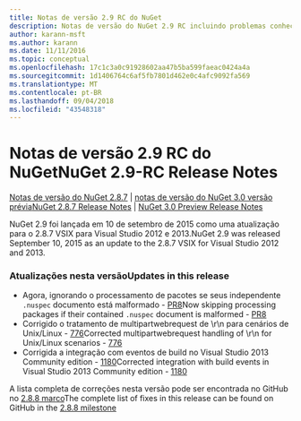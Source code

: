 ```yaml
---
title: Notas de versão 2.9 RC do NuGet
description: Notas de versão do NuGet 2.9 RC incluindo problemas conhecidos, correções de bugs, recursos adicionados e DCRs.
author: karann-msft
ms.author: karann
ms.date: 11/11/2016
ms.topic: conceptual
ms.openlocfilehash: 17c1c3a0c91928602aa47b5ba599faeac0424a4a
ms.sourcegitcommit: 1d1406764c6af5fb7801d462e0c4afc9092fa569
ms.translationtype: MT
ms.contentlocale: pt-BR
ms.lasthandoff: 09/04/2018
ms.locfileid: "43548318"
---
```

# <a name="nuget-29-rc-release-notes"></a><span data-ttu-id="9cc1a-103">Notas de versão 2.9 RC do NuGet</span><span class="sxs-lookup"><span data-stu-id="9cc1a-103">NuGet 2.9-RC Release Notes</span></span>

<span data-ttu-id="9cc1a-104">[Notas de versão do NuGet 2.8.7](../release-notes/nuget-2.8.7.md) | [notas de versão do NuGet 3.0 versão prévia](../release-notes/nuget-3.0-preview.md)</span><span class="sxs-lookup"><span data-stu-id="9cc1a-104">[NuGet 2.8.7 Release Notes](../release-notes/nuget-2.8.7.md) | [NuGet 3.0 Preview Release Notes](../release-notes/nuget-3.0-preview.md)</span></span>

<span data-ttu-id="9cc1a-105">NuGet 2.9 foi lançada em 10 de setembro de 2015 como uma atualização para o 2.8.7 VSIX para Visual Studio 2012 e 2013.</span><span class="sxs-lookup"><span data-stu-id="9cc1a-105">NuGet 2.9 was released September 10, 2015 as an update to the 2.8.7 VSIX for Visual Studio 2012 and 2013.</span></span>

### <a name="updates-in-this-release"></a><span data-ttu-id="9cc1a-106">Atualizações nesta versão</span><span class="sxs-lookup"><span data-stu-id="9cc1a-106">Updates in this release</span></span>

* <span data-ttu-id="9cc1a-107">Agora, ignorando o processamento de pacotes se seus independente `.nuspec` documento está malformado - [PR8](https://github.com/NuGet/NuGet2/pull/8)</span><span class="sxs-lookup"><span data-stu-id="9cc1a-107">Now skipping processing packages if their contained `.nuspec` document is malformed - [PR8](https://github.com/NuGet/NuGet2/pull/8)</span></span>
* <span data-ttu-id="9cc1a-108">Corrigido o tratamento de multipartwebrequest de \r\n para cenários de Unix/Linux - [776](https://github.com/NuGet/Home/issues/776)</span><span class="sxs-lookup"><span data-stu-id="9cc1a-108">Corrected multipartwebrequest handling of \r\n for Unix/Linux scenarios - [776](https://github.com/NuGet/Home/issues/776)</span></span>
* <span data-ttu-id="9cc1a-109">Corrigida a integração com eventos de build no Visual Studio 2013 Community edition - [1180](https://github.com/NuGet/Home/issues/1180)</span><span class="sxs-lookup"><span data-stu-id="9cc1a-109">Corrected integration with build events in Visual Studio 2013 Community edition - [1180](https://github.com/NuGet/Home/issues/1180)</span></span>


<span data-ttu-id="9cc1a-110">A lista completa de correções nesta versão pode ser encontrada no GitHub no [2.8.8 marco](https://github.com/NuGet/Home/issues?q=milestone%3A2.8.8+is%3Aclosed)</span><span class="sxs-lookup"><span data-stu-id="9cc1a-110">The complete list of fixes in this release can be found on GitHub in the [2.8.8 milestone](https://github.com/NuGet/Home/issues?q=milestone%3A2.8.8+is%3Aclosed)</span></span>
